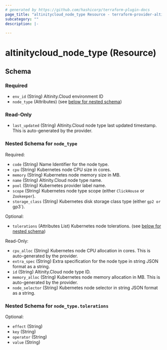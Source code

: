 ```yaml
---
# generated by https://github.com/hashicorp/terraform-plugin-docs
page_title: "altinitycloud_node_type Resource - terraform-provider-altinitycloud"
subcategory: ""
description: |-
  
---
```


# altinitycloud_node_type (Resource)





<!-- schema generated by tfplugindocs -->
## Schema

### Required

- `env_id` (String) Altinity.Cloud environment ID
- `node_type` (Attributes) (see [below for nested schema](#nestedatt--node_type))

### Read-Only

- `last_updated` (String) Altinity.Cloud node type last updated timestamp. This is auto-generated by the provider.

<a id="nestedatt--node_type"></a>
### Nested Schema for `node_type`

Required:

- `code` (String) Name Identifier for the node type.
- `cpu` (String) Kubernetes node CPU size in cores.
- `memory` (String) Kubernetes node memory size in MB.
- `name` (String) Altinity.Cloud node type name.
- `pool` (String) Kubernetes provider label name.
- `scope` (String) Kubernetes node type scope (either `ClickHouse` or `Zookeeper`).
- `storage_class` (String) Kubernetes disk storage class type (either `gp2 or `gp3`).

Optional:

- `tolerations` (Attributes List) Kubernetes node tolerations. (see [below for nested schema](#nestedatt--node_type--tolerations))

Read-Only:

- `cpu_alloc` (String) Kubernetes node CPU allocation in cores. This is auto-generated by the provider.
- `extra_spec` (String) Extra specification for the node type in string JSON format as a string.
- `id` (String) Altinity.Cloud node type ID.
- `memory_alloc` (String) Kubernetes node memory allocation in MB. This is auto-generated by the provider.
- `node_selector` (String) Kubernetes node selector in string JSON format as a string.

<a id="nestedatt--node_type--tolerations"></a>
### Nested Schema for `node_type.tolerations`

Optional:

- `effect` (String)
- `key` (String)
- `operator` (String)
- `value` (String)
